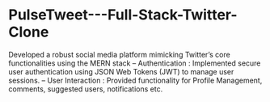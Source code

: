 # PulseTweet---Full-Stack-Twitter-Clone
Developed a robust social media platform mimicking Twitter’s core functionalities using the MERN stack – Authentication : Implemented secure user authentication using JSON Web Tokens (JWT) to manage user sessions. – User Interaction : Provided functionality for Profile Management, comments, suggested users, notifications etc. 
